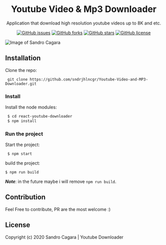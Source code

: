 <h1 align="center">Youtube Video & Mp3 Downloader</h1>
<p align="center">Application that download high resolution youtube videos up to 8K and etc.</p>

<p align="center">
   <a href="https://github.com/sndrjhlncgr/youtube-downloader/issues"><img alt="GitHub issues" src="https://img.shields.io/github/issues/sndrjhlncgr/youtube-downloader"></a>
   <a href="https://github.com/sndrjhlncgr/youtube-downloader/network"><img alt="GitHub forks" src="https://img.shields.io/github/forks/sndrjhlncgr/youtube-downloader"></a>
   <a href="https://github.com/sndrjhlncgr/youtube-downloader/stargazers"><img alt="GitHub stars" src="https://img.shields.io/github/stars/sndrjhlncgr/youtube-downloader"></a>
   <a href="https://github.com/sndrjhlncgr/youtube-downloader/blob/master/LICENSE"><img alt="GitHub license" src="https://img.shields.io/github/license/sndrjhlncgr/youtube-downloader"></a>
<p align="center">

![Image of Sandro Cagara](https://i.ibb.co/bRZ45W7/Youtube-Downloader-v1-0-1.jpg)

## Installation

Clone the repo:
```
 git clone https://github.com/sndrjhlncgr/Youtube-Video-and-MP3-Downloader.git
```
 ### Install
 
 Install the node modules:
 
 ```bash
  $ cd react-youtube-downloader
  $ npm install
 ```
 ### Run the project

 Start the project:
 
 ```
  $ npm start
 ```
  build the project:
  ```
  $ npm run build
 ```
 ***Note***: in the future maybe i will remove `npm run build`. 

## Contribution

Feel Free to contribute, PR are the most welcome :)

## License
Copyright (c) 2020 Sandro Cagara | Youtube Downloader
